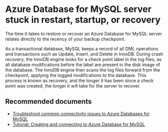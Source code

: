 <properties
    pageTitle="Azure Database for MySQL server stuck in restart, startup or recovery"
    description="Azure Database for MySQL server stuck in restart, startup or recovery"
    service="microsoft.dbformysql"
    resource="servers"
    ms.author="bahusse, jtoland"
    displayOrder="40"
    selfHelpType="generic"
    supportTopicIds="32788646"
    resourceTags="servers, databases"
    productPesIds="17343"
    cloudEnvironments="public, Fairfax, usnat, ussec"
    articleId="376daae7-c67c-4fb9-9081-78728c17759e"
    ownershipId="AzureData_AzureDatabaseforMySQL"
/>

# Azure Database for MySQL server stuck in restart, startup, or recovery

The time it takes to restore or recover an Azure Database for MySQL server relates directly to the recency of your backup checkpoint.

As a transactional database, MySQL keeps a record of all DML operations and transactions such as Update, Insert, and Delete in InnoDB. During crash recovery, the InnoDB engine looks for a check point label in the log files, as all database modifications before the label are present in the disk image of the database. The InnoDB engine then scans the log files forward from the checkpoint, applying the logged modifications to the database. This process is known as recovery, and the longer it has been since a check point was created, the longer it will take for the server to recover.

## **Recommended documents**

* [Troubleshoot common connectivity issues to Azure Databases for MySQL](https://docs.microsoft.com/azure/mysql/howto-troubleshoot-common-connection-issues)
* [Tutorial: Creating and connecting to Azure Database for MySQL](https://docs.microsoft.com/azure/mysql/tutorial-design-database-using-portal)
